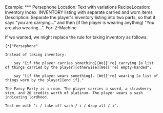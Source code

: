 Example: *** Persephone
Location: Text with variations
RecipeLocation: Inventory
Index: INVENTORY listing with separate carried and worn items
Description: Separate the player's inventory listing into two parts, so that it says "you are carrying..." and then (if the player is wearing anything) "You are also wearing...".
For: Z-Machine

  
If we wanted, we might replace the rule for taking inventory as follows:

  

``` inform7
{*}"Persephone"

Instead of taking inventory:

	say "[if the player carries something][We]['re] carrying [a list of things carried by the player][otherwise][We]['re] empty-handed";

	say "[if the player wears something]. [We]['re] wearing [a list of things worn by the player][end if]."

The Fancy Party is a room. The player carries a sword, a strawberry stem, and 20 credits worth of platinum. The player wears a sash indicating lordhood.

Test me with "i / take off sash / i / drop all / i".
```

